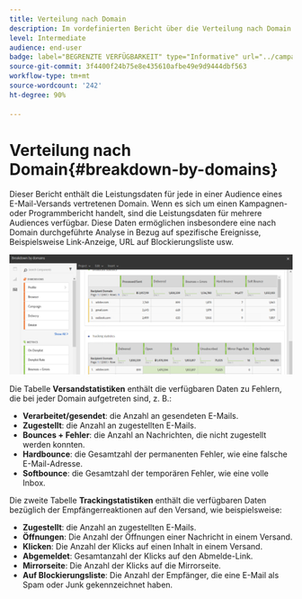 ```yaml
---
title: Verteilung nach Domain
description: Im vordefinierten Bericht über die Verteilung nach Domain erhalten Sie Leistungsdaten Ihrer Sendungen aufgeschlüsselt nach der Domain Ihrer Kunden.
level: Intermediate
audience: end-user
badge: label="BEGRENZTE VERFÜGBARKEIT" type="Informative" url="../campaign-standard-migration-home.md" tooltip="Auf Campaign Standard migrierte Benutzer beschränkt"
source-git-commit: 3f4400f24b75e8e435610afbe49e9d9444dbf563
workflow-type: tm+mt
source-wordcount: '242'
ht-degree: 90%

---
```


# Verteilung nach Domain{#breakdown-by-domains}

Dieser Bericht enthält die Leistungsdaten für jede in einer Audience eines E-Mail-Versands vertretenen Domain. Wenn es sich um einen Kampagnen- oder Programmbericht handelt, sind die Leistungsdaten für mehrere Audiences verfügbar. Diese Daten ermöglichen insbesondere eine nach Domain durchgeführte Analyse in Bezug auf spezifische Ereignisse, Beispielsweise Link-Anzeige, URL auf Blockierungsliste usw.

![](assets/delivery_reports_6.png)

Die Tabelle **Versandstatistiken** enthält die verfügbaren Daten zu Fehlern, die bei jeder Domain aufgetreten sind, z. B.:

* **Verarbeitet/gesendet**: die Anzahl an gesendeten E-Mails.
* **Zugestellt**: die Anzahl an zugestellten E-Mails.
* **Bounces + Fehler**: die Anzahl an Nachrichten, die nicht zugestellt werden konnten.
* **Hardbounce**: die Gesamtzahl der permanenten Fehler, wie eine falsche E-Mail-Adresse.
* **Softbounce**: die Gesamtzahl der temporären Fehler, wie eine volle Inbox.

Die zweite Tabelle **Trackingstatistiken** enthält die verfügbaren Daten bezüglich der Empfängerreaktionen auf den Versand, wie beispielsweise:

* **Zugestellt**: die Anzahl an zugestellten E-Mails.
* **Öffnungen**: Die Anzahl der Öffnungen einer Nachricht in einem Versand.
* **Klicken**: Die Anzahl der Klicks auf einen Inhalt in einem Versand.
* **Abgemeldet**: Gesamtanzahl der Klicks auf den Abmelde-Link.
* **Mirrorseite**: Die Anzahl der Klicks auf die Mirrorseite.
* **Auf Blockierungsliste**: Die Anzahl der Empfänger, die eine E-Mail als Spam oder Junk gekennzeichnet haben.
